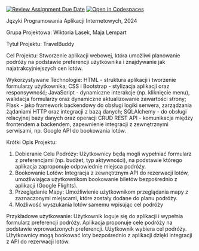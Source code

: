 [![Review Assignment Due Date](https://classroom.github.com/assets/deadline-readme-button-24ddc0f5d75046c5622901739e7c5dd533143b0c8e959d652212380cedb1ea36.svg)](https://classroom.github.com/a/jsTzsySB)
[![Open in Codespaces](https://classroom.github.com/assets/launch-codespace-7f7980b617ed060a017424585567c406b6ee15c891e84e1186181d67ecf80aa0.svg)](https://classroom.github.com/open-in-codespaces?assignment_repo_id=15146409)


Języki Programowania Aplikacji Internetowych, 2024 

Grupa Projektowa: Wiktoria Lasek, Maja Lempart 

Tytuł Projektu: TravelBuddy  

Cel Projektu: Stworzenie aplikacji webowej, która umożliwi planowanie podróży na podstawie preferencji użytkownika i znajdywanie jak najatrakcyjniejszych cen lotów.  

Wykorzystywane Technologie:
    HTML - struktura aplikacji i tworzenie formularzy użytkownika; 
    CSS i Bootstrap - stylizacja aplikacji oraz responsywność; 
    JavaScript - dynamiczne interakcje (np. kliknięcie menu), walidacja formularzy oraz dynamiczne aktualizowanie zawartości strony;
    Flask - jako framework backendowy do obsługi logiki serwera, zarządzania żądaniami HTTP oraz integracji z bazą danych; 
    SQLAlchemy - do obsługi relacyjnej bazy danych oraz operacji CRUD
    REST API - komunikacja między frontendem a backendem, zapewnienie integracji z zewnętrznymi serwisami, np. Google API do bookowania lotów. 

Krótki Opis Projektu:
1. Dobieranie Celu Podróży: Użytkownicy będą mogli wypełniać formularz z preferencjami (np. budżet, typ aktywności), na podstawie którego aplikacja zaproponuje odpowiednie miejsca podróży. 
2. Bookowanie Lotów: Integracja z zewnętrznym API do rezerwacji lotów, umożliwiająca użytkownikom bookowanie biletów bezpośrednio z aplikacji (Google Flights). 
3. Przeglądanie Mapy: Umożliwienie użytkownikom przeglądania mapy z zaznaczonymi miejscami, które zostały dodane do planu podróży.
4. Możliwość wyszukania lotów samemu wpisując cel podróży 

Przykładowe użytkowanie:
    Użytkownik loguje się do aplikacji i wypełnia formularz preferencji podróży. 
    Aplikacja proponuje cele podróży na podstawie wprowadzonych preferencji. 
    Użytkownik wybiera cel podróży.
    Użytkownicy mogą bookować loty bezpośrednio z aplikacji dzięki integracji z API do rezerwacji lotów. 
